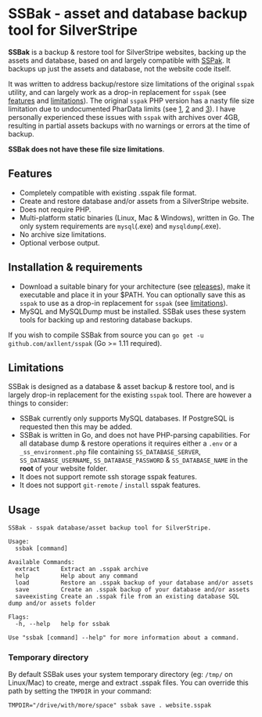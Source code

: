 # SSBak - asset and database backup tool for SilverStripe

**SSBak** is a backup & restore tool for SilverStripe websites, backing up the assets and database, based on and largely compatible with [SSPak](https://github.com/silverstripe/sspak). It backups up just the assets and database, not the website code itself.

It was written to address backup/restore size limitations of the original `sspak` utility, and can largely work as a drop-in replacement for `sspak` (see [features](#features) and [limitations](#limitations)). The original `sspak` PHP version has a nasty file size limitation due to undocumented PharData limits (see [1](https://github.com/silverstripe/sspak/issues/53), [2](https://github.com/silverstripe/sspak/issues/29) and [3](https://github.com/silverstripe/sspak/pull/52)). I have personally experienced these issues with `sspak` with archives over 4GB, resulting in partial assets backups with no warnings or errors at the time of backup. 

**SSBak does not have these file size limitations**.


## Features

- Completely compatible with existing .sspak file format.
- Create and restore database and/or assets from a SilverStripe website.
- Does not require PHP.
- Multi-platform static binaries (Linux, Mac & Windows), written in Go. The only system requirements are `mysql`(.exe) and `mysqldump`(.exe).
- No archive size limitations.
- Optional verbose output.


## Installation & requirements

- Download a suitable binary for your architecture (see [releases](https://github.com/axllent/ssbak/releases/latest)), make it executable and place it in your $PATH. You can optionally save this as `sspak` to use as a drop-in replacement for `sspak` (see [limitations](#limitations)).
- MySQL and MySQLDump must be installed. SSBak uses these system tools for backing up and restoring database backups.

If you wish to compile SSBak from source you can `go get -u github.com/axllent/sspak` (Go >= 1.11 required).


## Limitations

SSBak is designed as a database & asset backup & restore tool, and is largely drop-in replacement for the existing `sspak` tool. There are however a things to consider:

- SSBak currently only supports MySQL databases. If PostgreSQL is requested then this may be added.
- SSBak is written in Go, and does not have PHP-parsing capabilities. For all database dump & restore operations it requires either a `.env` or a `_ss_environment.php` file containing `SS_DATABASE_SERVER`, `SS_DATABASE_USERNAME`, `SS_DATABASE_PASSWORD` & `SS_DATABASE_NAME` in the **root** of your website folder.
- It does not support remote ssh storage sspak features.
- It does not support `git-remote` / `install` sspak features.


## Usage

```
SSBak - sspak database/asset backup tool for SilverStripe.

Usage:
  ssbak [command]

Available Commands:
  extract      Extract an .sspak archive
  help         Help about any command
  load         Restore an .sspak backup of your database and/or assets
  save         Create an .sspak backup of your database and/or assets
  saveexisting Create an .sspak file from an existing database SQL dump and/or assets folder

Flags:
  -h, --help   help for ssbak

Use "ssbak [command] --help" for more information about a command.
```

### Temporary directory

By default SSBak uses your system temporary directory (eg: `/tmp/` on Linux/Mac) to create, merge and extract .sspak files. You can override this path by setting the `TMPDIR` in your command:

```
TMPDIR="/drive/with/more/space" ssbak save . website.sspak
```
